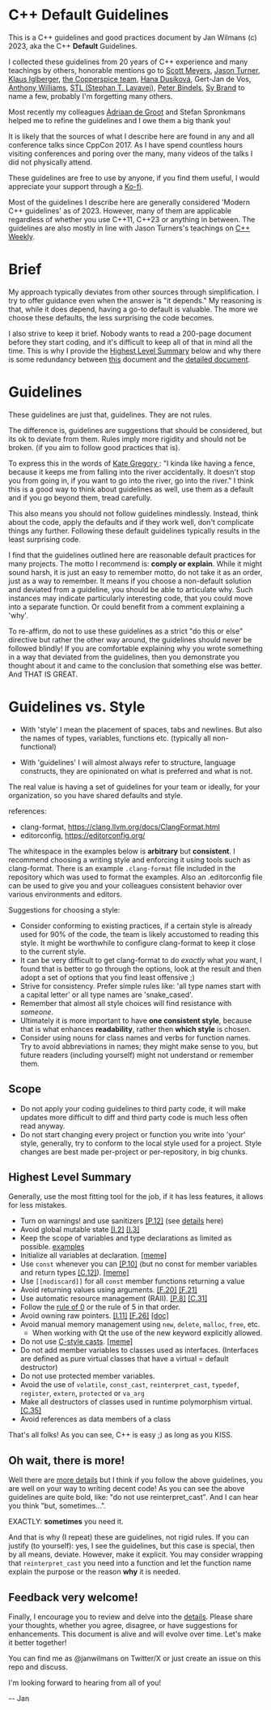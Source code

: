# C++ Default Guidelines

This is a C++ guidelines and good practices document by Jan Wilmans (c) 2023, aka the C++ **Default** Guidelines.

I collected these guidelines from 20 years of C++ experience and many teachings by others, honorable mentions go to [Scott Meyers](https://www.youtube.com/watch?v=wQxj20X-tIU), [Jason Turner](https://www.youtube.com/@cppweekly), [Klaus Iglberger](https://www.youtube.com/watch?v=PEcy1vYHb8A), [the Copperspice team](https://www.youtube.com/@CopperSpice), [Hana Dusíková](https://www.youtube.com/watch?v=C9MWAXYdFSY), Gert-Jan de Vos, [Anthony Williams](https://www.youtube.com/watch?v=JvHZ_OECOFU),  [STL (Stephan T. Lavavej)](https://www.youtube.com/watch?v=JhgWFYfdIho), [Peter Bindels](https://www.youtube.com/watch?v=4V9QWHjRPMc), [Sy Brand](https://www.youtube.com/watch?v=MZo7k_IOCe8) to name a few, probably I'm forgetting many others. 

Most recently my colleagues [Adriaan de Groot](https://github.com/adriaandegroot/) and Stefan Spronkmans helped me to refine the guidelines and I owe them a big thank you!

It is likely that the sources of what I describe here are found in any and all conference talks since CppCon 2017. As I have spend countless hours visiting conferences and poring over the many, many videos of the talks I did not physically attend.

These guidelines are free to use by anyone, if you find them useful, I would appreciate your support through a [Ko-fi](https://ko-fi.com/janwilmans).

Most of the guidelines I describe here are generally considered 'Modern C++ guidelines' as of 2023. However, many of them are applicable regardless of whether you use C++11, C++23 or anything in between.
The guidelines are also mostly in line with Jason Turners's teachings on [C++ Weekly](https://www.youtube.com/@cppweekly). 

# Brief

My approach typically deviates from other sources through simplification. I try to offer guidance even when the answer is "it depends." My reasoning is that, while it does depend, having a go-to default is valuable. The more we choose these defaults, the less surprising the code becomes.

I also strive to keep it brief. Nobody wants to read a 200-page document before they start coding, and it's difficult to keep all of that in mind all the time. This is why I provide the [Highest Level Summary](#highest-level-summary) below and why there is some redundancy between [this](README.md) document and the [detailed document](guidelines_details.md).

# Guidelines

These guidelines are just that, guidelines. They are not rules.

The difference is, guidelines are suggestions that should be considered, but its ok to deviate from them. Rules imply more rigidity and should not be broken. (if you aim to follow good practices that is).

To express this in the words of [Kate Gregory ](https://www.youtube.com/watch?v=MBRoCdtZOYg): "I kinda like having a fence, because it keeps me from falling into the river accidentally. It doesn't stop you from going in, if you want to go into the river, go into the river." I think this is a good way to think about guidelines as well, use them as a default and if you go beyond them, tread carefully.

This also means you should not follow guidelines mindlessly. Instead, think about the code, apply the defaults and if they work well, don't complicate things any further. Following these default guidelines typically results in the least surprising code.

I find that the guidelines outlined here are reasonable default practices for many projects. The motto I recommend is: **comply or explain**. While it might sound harsh, it is just an easy to remember motto, do not take it as an order, just as a way to remember. It means if you choose a non-default solution and deviated from a guideline, you should be able to articulate why. Such instances may indicate particularly interesting code, that you could move into a separate function. Or could benefit from a comment explaining a 'why'.

To re-affirm, do not to use these guidelines as a strict "do this or else" directive but rather the other way around, the guidelines should never be followed blindly! If you are comfortable explaining why you wrote something in a way that deviated from the guidelines, then you 
demonstrate you thought about it and came to the conclusion that something else was better. And THAT IS GREAT.

# Guidelines vs. Style 

- With 'style' I mean the placement of spaces, tabs and newlines. But also the names of types, variables, functions etc. (typically all non-functional)

- With 'guidelines' I will almost always refer to structure, language constructs, they are opinionated on what is preferred and what is not.

The real value is having a set of guidelines for your team or ideally, for your organization, so you have shared defaults and style.

references:

- clang-format, https://clang.llvm.org/docs/ClangFormat.html 
- editorconfig, https://editorconfig.org/ 

The whitespace in the examples below is **arbitrary** but **consistent**. I recommend choosing a writing style and enforcing it using tools such as clang-format. 
There is an example `.clang-format` file included in the repository which was used to format the examples. Also an .editorconfig file can be used to  give you and your colleagues consistent behavior over various environments and editors.

Suggestions for choosing a style:

- Consider conforming to existing practices, if a certain style is already used for 90% of the code, the team is likely accustomed to reading this style. It might be worthwhile to configure clang-format to keep it close to the current style.
- It can be very difficult to get clang-format to do _exactly_ what _you_ want, I found that is better to go through the options, look at the result and then adopt a set of options that you find least offensive ;)
- Strive for consistency. Prefer simple rules like: 'all type names start with a capital letter' or all type names are 'snake_cased'.
- Remember that almost all style choices will find resistance with _someone_.
- Ultimately it is more important to have **one consistent style**, because that is what enhances **readability**, rather then **which style** is chosen.
- Consider using nouns for class names and verbs for function names. Try to avoid abbreviations in names; they might make sense to you, but  future readers (including yourself) might not understand or remember them.

## Scope

- Do not apply your coding guidelines to third party code, it will make updates more difficult to diff and third party code is much less often read anyway.
- Do not start changing every project or function you write into 'your' style, generally, try to conform to the local style used for a project. Style changes are best made per-project or per-repository, in big chunks.

## Highest Level Summary

Generally, use the most fitting tool for the job, if it has less features, it allows for less mistakes.

-   Turn on warnings! and use sanitizers [[P.12]](https://github.com/isocpp/CppCoreGuidelines/blob/master/CppCoreGuidelines.md#p12-use-supporting-tools-as-appropriate) (see [details](warnings.md) here)
-   Avoid global mutable state [[I.2]](https://github.com/isocpp/CppCoreGuidelines/blob/master/CppCoreGuidelines.md#Ri-global) [[I.3]](https://github.com/isocpp/CppCoreGuidelines/blob/master/CppCoreGuidelines.md#Ri-singleton)
-   Keep the scope of variables and type declarations as limited as possible. [examples](examples.md#keep-scope-as-limited-as-possible)
-   Initialize all variables at declaration. [[meme]](https://github.com/janwilmans/guidelines/assets/5933444/4592cf74-7957-46e8-8133-0d065bab56d8)
-   Use `const` whenever you can [[P.10]](https://github.com/isocpp/CppCoreGuidelines/blob/master/CppCoreGuidelines.md#p10-prefer-immutable-data-to-mutable-data) (but no const for member variables and return types [[C.12]](https://github.com/isocpp/CppCoreGuidelines/blob/master/CppCoreGuidelines.md#c12-dont-make-data-members-const-or-references-in-a-copyable-or-movable-type)).  [[meme]](https://github.com/janwilmans/guidelines/assets/5933444/e1f32720-76e9-41d2-a2cd-c7167a6fe881)
-   Use `[[nodiscard]]` for all `const` member functions returning a value
-   Avoid returning values using arguments. [[F.20]](https://github.com/isocpp/CppCoreGuidelines/blob/master/CppCoreGuidelines.md#f20-for-out-output-values-prefer-return-values-to-output-parameters) [[F.21]](https://github.com/isocpp/CppCoreGuidelines/blob/master/CppCoreGuidelines.md#f21-to-return-multiple-out-values-prefer-returning-a-struct)
-   Use automatic resource management (RAII). [[P.8]](https://github.com/isocpp/CppCoreGuidelines/blob/master/CppCoreGuidelines.md#p8-dont-leak-any-resources) [[C.31]](https://github.com/isocpp/CppCoreGuidelines/blob/master/CppCoreGuidelines.md#c31-all-resources-acquired-by-a-class-must-be-released-by-the-classs-destructor)
-   Follow the [rule of 0](https://en.cppreference.com/w/cpp/language/rule_of_three) or the rule of 5 in that order.
-   Avoid owning raw pointers. [[I.11]](https://github.com/isocpp/CppCoreGuidelines/blob/master/CppCoreGuidelines.md#Ri-raw) [[F.26]](https://github.com/isocpp/CppCoreGuidelines/blob/master/CppCoreGuidelines.md#f26-use-a-unique_ptrt-to-transfer-ownership-where-a-pointer-is-needed) [[doc]](https://en.cppreference.com/w/cpp/memory)
-   Avoid manual memory management using `new`, `delete`, `malloc`, `free`, etc.
    -   When working with Qt the use of the new keyword explicitly allowed.
-   Do not use [C-style casts](https://en.cppreference.com/w/cpp/language/explicit_cast). [[meme]](https://github.com/janwilmans/guidelines/assets/5933444/27784daa-1ed8-4d75-9482-0e3e2be1aae7)
-   Do not add member variables to classes used as interfaces. (Interfaces are defined as pure virtual classes that have a virtual = default destructor)
-   Do not use protected member variables.
-   Avoid the use of `volatile`, `const_cast`, `reinterpret_cast`, `typedef`, `register`, `extern`, `protected` or `va_arg`
-   Make all destructors of classes used in runtime polymorphism virtual. [[C.35]](https://github.com/isocpp/CppCoreGuidelines/blob/master/CppCoreGuidelines.md#c35-a-base-class-destructor-should-be-either-public-and-virtual-or-protected-and-non-virtual)
-   Avoid references as data members of a class

That's all folks! As you can see, C++ is easy ;) as long as you KISS.

## Oh wait, there is more!

Well there are [more details](guidelines_details.md) but I think if you follow the above guidelines, you are well on your way to writing decent code!
As you can see the above guidelines are quite bold, like: "do not use reinterpret_cast". 
And I can hear you think "but, sometimes...". 

EXACTLY: **sometimes** you need it.

And that is why (I repeat) these are guidelines, not rigid rules. 
If you can justify (to yourself): yes, I see the guidelines, but this case is special, then by all means, deviate. However, make it explicit. You may consider wrapping that `reinterpret_cast` you need into a function and let the function name explain the purpose or the reason **why** it is needed. 

## Feedback very welcome!

Finally, I encourage you to review and delve into the [details](guidelines_details.md). Please share your thoughts, whether you agree, disagree, or have suggestions for enhancements. This document is alive and will evolve over time. Let's make it better together!

You can find me as @janwilmans on Twitter/X or just create an issue on this repo and discuss.

I'm looking forward to hearing from all of you!

-- Jan
